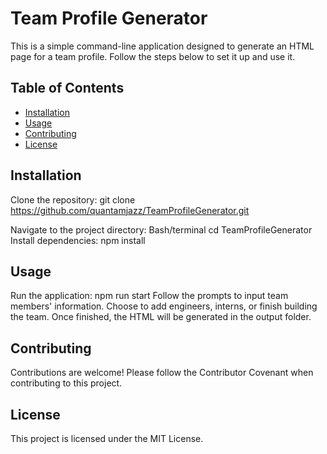 # Team Profile Generator

This is a simple command-line application designed to generate an HTML page for a team profile. Follow the steps below to set it up and use it.

## Table of Contents

- [Installation](#installation)
- [Usage](#usage)
- [Contributing](#contributing)
- [License](#license)

## Installation

Clone the repository:
git clone https://github.com/quantamjazz/TeamProfileGenerator.git

Navigate to the project directory:
Bash/terminal
cd TeamProfileGenerator
Install dependencies:
npm install

## Usage

Run the application:
npm run start
Follow the prompts to input team members' information.
Choose to add engineers, interns, or finish building the team.
Once finished, the HTML will be generated in the output folder.

## Contributing

Contributions are welcome! Please follow the Contributor Covenant when contributing to this project.

## License

This project is licensed under the MIT License.
